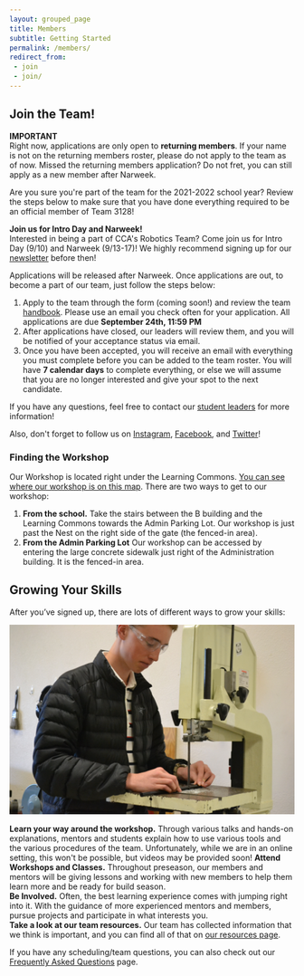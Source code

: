```yaml
---
layout: grouped_page
title: Members
subtitle: Getting Started
permalink: /members/
redirect_from:
 - join
 - join/
---
```


## Join the Team!

<!-- General/In-Person Intro Day/NarWeek blurb
If you are interested in joining the team, come to our **Intro Day** on **September 13th at 3:00pm at the workshop**! The week of September 16th - 20th, our shop will be open every day Monday - Friday for NarWeek, to give members a more extensive introduction to the team and what we do. On Intro Day, each of our five divisions (Mechanical, Controls, Business, Marketing, and Strategy) will be giving a brief introduction of what they do. After Intro Day is NarWeek, where every day we will dive headfirst into all that FRC has to offer, looking at all of the aspects of our team and how our departments work together to make Team 3128 run as best as it can. 
-->

<!-- VIRTUAL Intro Day/NarWeek blurb
If you are interested in joining the team, come to our **Intro Day** on **September 18th at 3:15pm**!  On Intro Day, new members will get a chance to virtually meet veteran members and each other to learn all about our team—from our culture to the work we do in each of our divisions. After Intro Day is NarWeek, where every day we will dive headfirst into all that FRC has to offer, looking at all of the aspects of our team and how our departments work together. **NarWeek** will run from **September 21th - 25th at 3:15pm** every day, and allow members to get a more extensive introduction to what each of our five divisions do (Mechanical, Controls, Business, Marketing, and Strategy). If you're interested in coming, fill out [this form](http://eepurl.com/hbg-of) and we'll email you more details soon!
-->

<!-- General/In-Person Post-ID/NW blurb
That said, do not worry if you are joining the team after Intro Day and NarWeek! Simply stop by the workshop on one of our meeting days (Mondays, Thursdays, and Fridays after school), find one of our student leaders or mentors, and we will get you started on everything you need to know.
-->

<!--
The process for getting registered with the team is currently being updated, and we will walk you through how to do it once robotics starts back up for the 2019 - 2020 season. The steps for registration will be available in September.
-->

**IMPORTANT**
<br>
Right now, applications are only open to **returning members**. If your name is not on the returning members roster, please do not apply to the team as of now. Missed the returning members application? Do not fret, you can still apply as a new member after Narweek.

Are you sure you're part of the team for the 2021-2022 school year?
Review the steps below to make sure that you have done everything required to be an official member of Team 3128!

**Join us for Intro Day and Narweek!**
<br>
Interested in being a part of CCA's Robotics Team? Come join us for Intro Day (9/10) and Narweek (9/13-17)! We highly recommend signing up for our [newsletter](https://team3128.us17.list-manage.com/subscribe?u=7c13b1f47db9b4f3392eda9f2&id=4c89f7c84c) before then!

Applications will be released after Narweek. Once applications are out, to become a part of our team, just follow the steps below:

1. Apply to the team through the form (coming soon!) and review the team [handbook](https://docs.google.com/document/d/1YPFrCkluBmejvq6EDalflJT9G8ow6i4Uo-uvoRCSLjY/edit). Please use an email you check often for your application. All applications are due **September 24th, 11:59 PM**
2. After applications have closed, our leaders will review them, and you will be notified of your acceptance status via email.
3. Once you have been accepted, you will receive an email with everything you must complete before you can be added to the team roster. You will have **7 calendar days** to complete everything, or else we will assume that you are no longer interested and give your spot to the next candidate.

If you have any questions, feel free to contact our [student leaders](/about/leaders/) for more information!


<!-- GENERAL/In-Person Post-ID/NEW Blurb
Though Intro Day and NarWeek have passed, if you are still interested in joining the team, contact one of our [student leaders](/about/leaders/) for more information, or email [info@team3128.org](mailto:info@team3128.org). Please note that our Mechanical and Controls departments are at capacity for the 2020-21 season. To find out about our other departments, visit [here](/about/departments/).
-->

<!-- 
Though Intro Day and NarWeek have passed, if you are still interested in joining the team, simply sign up [here](http://bit.ly/3128new) and follow the steps below, contact one of our [student leaders](/about/leaders/) for more information, or email [info@team3128.org](mailto:info@team3128.org)! Please note that our Mechanical and Controls departments are at capacity for the 2020-21 season. To find out about our other departments, visit [this page](/about/departments/).
-->

<!--
To become part of the team, simply follow the steps below:
-->

<!--1. **Stop by the workshop!** For new members who would like to join in the Fall, you can [contact us](/contact/) or stop by our workshop and talk to one of our [student leaders](/about/leaders/). We'll introduce you to our five departments (Mechanical, Controls, Business, Marketing, and Strategy), and the department heads will be able to get you started with classes and projects.
-->

<!-- 1. **Sign up on our [team roster](https://team3128.us17.list-manage.com/subscribe?u=7c13b1f47db9b4f3392eda9f2&id=b93cada25a).** This will get you added to our mailing list so you know everything that is going on.  Please use an email you check regularly.
2. **Review the [Team 3128 Handbook](/resources/Team3128Handbook.pdf).** The handbook contains information on the basics of what our team does, the code of conduct, team information for parents, build season, etc. You will also need both you and your parent to sign the "Code of Conduct Agreement" page, located on the second page of the same document as the Parental Consent & Waiver (see Step 5).
<!--4. **Turn in a [Safety Waiver](https://docs.google.com/document/d/1hleaX1rEWXA9QjJedI54hGureuK_zdqZQUVaP21OPQM/edit?usp=sharing).** You and your parental unit will need to read, understand, agree to, and sign the safety waiver. Please turn in the physical waiver to a mentor at the workshop.
-->
<!-- 3. **Complete [Team 3128 Safety Training](/members/safety/).** Because of the nature of what we do, safety is paramount to our team. That's why we require all members to complete safety training and take the safety quiz. -->
<!--
That's why we require all returning members to complete safety training by **September 7th, 2020** and all new members to complete it by **October 9th, 2020.**
-->
<!-- 4. **Sign up on [STIMS](https://my.firstinspires.org/Dashboard/), our league information manager, by January 9, 2021.** This will let you attend tournaments and be involved in official robotics events off-campus. *This step requires a parental unit to finish.* You can find detailed instructions for [new members here](https://drive.google.com/file/d/0B4NhnLtlTNV6T1ljM0o2Wm9wc28/view) and [returning members here](https://drive.google.com/file/d/0B4NhnLtlTNV6WGR2Rzk5NXpNbzQ/view). 
<!-- The Consent and Release Form, which must be signed to complete STIMS, has changed this year due to COVID-19! Please make sure to read the form carefully, **and have your parental unit read it carefully too.** -->
<!-- As a new requirement this year, **all youth team members must register** in order to participate in any remote or in-person FIRST activities.
5. **Turn in the [Parental Consent & Waiver for 2020-2021](https://docs.google.com/document/d/1UjWkqNu8Vob1p9chxhx3HSveeSVW7P9wvv6B3R-iq3k/edit#heading=h.5fghb1f5uj25).** You and your parental unit must read, understand, agree to, and sign the waiver. Once it's been signed, upload both pages to [this form](https://forms.gle/pN9pfaW34BWTHCWeA). 
<!--
*CCA has a "**[Health & Safety Agreement](https://drive.google.com/file/d/10I9Qjs45YUul7zUiLoQeGjVue881V42e/view?usp=sharing)**" that your parental unit will eventually need to sign and submit as a scanned document. As part of the agreement, you must also review [SDUHSD Reopening Information](https://www.sduhsd.net/Departments/Administrative-Services/Health-Services/Covid-19-Resources/index.html). However, because reopening procedures are subject to change, we are not requiring it at this point in time. Additional steps may have to be followed depending on how reopening proceeds.*
-->

<!-- That's it! If you have any questions, feel free to reach out and contact our [coaches and leaders](/contact/).   -->

<!--After that, the only thing left to do is to show up! You can also check out our [calendar](/members/calendar/) and [blog updates](/blog/) to find out about all the things happening in robotics. You can also [email our leaders](/contact/) to ask any questions you may have.
-->

Also, don't forget to follow us on [Instagram](https://www.instagram.com/stories/3128aluminarwhals/?hl=en), [Facebook](https://www.facebook.com/aluminumnarwhals), and [Twitter](https://twitter.com/FRCTeam3128)!

<!-- <h2><a id="reopening"></a>Robotics Reopening Plan</h2>
### Starting Nov. 2020 
Some extracurriculars are allowed to reopen on the CCA campus starting November 2020.  This includes Robotics, meaning that you can come to the Robotics Workshop on the CCA campus (even if you are still in Distance Learning for school).  This is completely optional, and you can be a full member of Team 3128 even if you choose not to come to the Workshop in person.

There are a lot of rules and regulations governing this but if you are interested, please talk to your Department Coordinator.  Find out your department’s plans for meeting (when, where) and what “Pods” they are putting together.

In order to be eligible to join a "Pod", you MUST do the following:
1. **Complete all 5 steps** in the "Join the Team" above to ensure that you are a registered member.
2. Thoroughly **review the [Team 3128 COVID-19 Safety Plan](https://docs.google.com/document/d/1PRAlTzHP6b_xbyuxtk17hr1yf7hKAUMhhJHPmvpazGE/edit#heading=h.vbh6w0mxqbwc).**
3. **Read the CCA [“Health & Safety Agreement”](https://drive.google.com/file/d/10I9Qjs45YUul7zUiLoQeGjVue881V42e/view?usp=sharing)** with a parental unit. Have your parental unit sign the document, then scan (or take a picture of) the signed document and upload to [this form](https://forms.gle/dXTjEs13Cevjfvwe9).
    * As part of the agreement, you must also review [SDUHSD Reopening Information](https://www.sduhsd.net/Departments/Administrative-Services/Health-Services/Covid-19-Resources/index.html).
    * Additional steps may have to be followed depending on how reopening proceeds.
4. If you are in the Mechanical Department, pass the **“Mech & Construction Safety Quiz.”** If you are in the Controls Department, pass the **“Controls & Electrical Safety Quiz.”** Go to the [Safety page](/members/safety) to find the links to these quizzes.  
  
Once all signed documents have been received, you may join a Pod (see your Department Coordinator for available Pods) and begin in-person training.

Procedures for entering the workshop, social distancing, sanitizing, etc. are all outlined in the team’s  [“COVID Safety Plan.”](https://docs.google.com/document/d/1PRAlTzHP6b_xbyuxtk17hr1yf7hKAUMhhJHPmvpazGE/edit#heading=h.vbh6w0mxqbwc)

Currently, workshop time priority is given to the Mechanical and Controls departments because they require access to machine tools and the robot.  -->

### Finding the Workshop
Our Workshop is located right under the Learning Commons. [You can see where our workshop is on this map](https://drive.google.com/file/d/1nmsMCm0ZSwcSjjCppgf_gx3leKmMs5WY/view?usp=sharing). There are two ways to get to our workshop:
1. **From the school.** Take the stairs between the B building and the Learning Commons towards the Admin Parking Lot. Our workshop is just past the Nest on the right side of the gate (the fenced-in area).
2. **From the Admin Parking Lot** Our workshop can be accessed by entering the large concrete sidewalk just right of the Administration building. It is the fenced-in area.

## Growing Your Skills

After you’ve signed up, there are lots of different ways to grow your skills:

<img src="/assets/page_photos/members/11.jpg" class="leftimage">

**Learn your way around the workshop.** Through various talks and hands-on explanations, mentors and students explain how to use various tools and the various procedures of the team. Unfortunately, while we are in an online setting, this won't be possible, but videos may be provided soon!
**Attend Workshops and Classes.** Throughout preseason, our members and mentors will be giving lessons and working with new members to help them learn more and be ready for build season.  
**Be Involved.** Often, the best learning experience comes with jumping right into it. With the guidance of more experienced mentors and members, pursue projects and participate in what interests you.  
**Take a look at our team resources.** Our team has collected information that we think is important, and you can find all of that on [our resources page](/resources/).

If you have any scheduling/team questions, you can also check out our [Frequently Asked Questions](/members/faq/) page.
